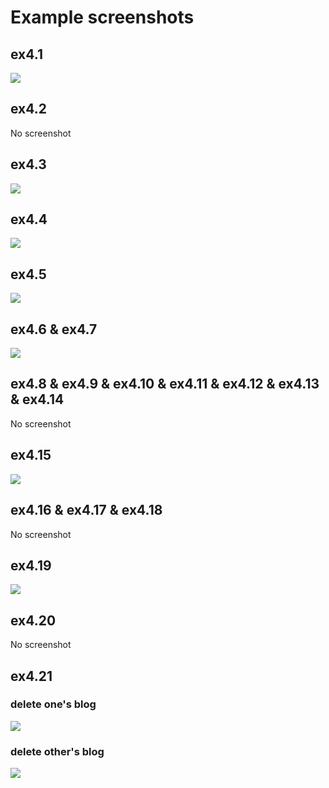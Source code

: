 # Example screenshots

## ex4.1

![](https://i.imgur.com/vsGeOU8.gif)

## ex4.2

No screenshot

## ex4.3

![](https://i.imgur.com/UTAjpRH.jpg)

## ex4.4

![](https://i.imgur.com/gGymQ58.jpg)

## ex4.5

![](https://i.imgur.com/RiWwEdL.jpg)

## ex4.6 & ex4.7

![](https://i.imgur.com/YZLzqrx.jpg)

## ex4.8 & ex4.9 & ex4.10 & ex4.11 & ex4.12 & ex4.13 & ex4.14

No screenshot

## ex4.15

![](https://i.imgur.com/QzS4UK4.jpg)

## ex4.16 & ex4.17 & ex4.18

No screenshot

## ex4.19

![](https://i.imgur.com/BgJPCzR.jpg)

## ex4.20

No screenshot

## ex4.21

### delete one's blog

![](https://i.imgur.com/CqkSoUC.jpg)

### delete other's blog

![](https://i.imgur.com/KpUbcaR.jpg)
